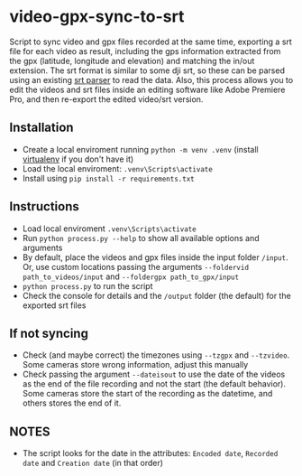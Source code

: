 # video-gpx-sync-to-srt
Script to sync video and gpx files recorded at the same time, exporting a srt file for each video as result, including the gps information extracted from the gpx (latitude, longitude and elevation) and matching the in/out extension. The srt format is similar to some dji srt, so these can be parsed using an existing [srt parser](https://github.com/JuanIrache/DJI_SRT_Parser) to read the data. Also, this process allows you to edit the videos and srt files inside an editing software like Adobe Premiere Pro, and then re-export the edited video/srt version.

## Installation
- Create a local enviroment running `python -m venv .venv` (install [virtualenv](https://virtualenv.pypa.io/en/latest/) if you don't have it)
- Load the local enviroment: `.venv\Scripts\activate`
- Install using `pip install -r requirements.txt`

## Instructions
- Load local enviroment `.venv\Scripts\activate`
- Run `python process.py --help` to show all available options and arguments
- By default, place the videos and gpx files inside the input folder `/input`. Or, use custom locations passing the arguments `--foldervid path_to_videos/input` and `--foldergpx path_to_gpx/input`
- `python process.py` to run the script
- Check the console for details and the `/output` folder (the default) for the exported srt files


## If not syncing
- Check (and maybe correct) the timezones using `--tzgpx` and `--tzvideo`. Some cameras store wrong information, adjust this manually 
- Check passing the argument `--dateisout` to use the date of the videos as the end of the file recording and not the start (the default behavior). Some cameras store the start of the recording as the datetime, and others stores the end of it.

## NOTES
- The script looks for the date in the attributes: `Encoded date`, `Recorded date` and `Creation date` (in that order)